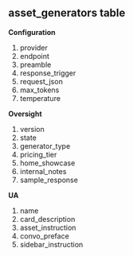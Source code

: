 ## asset_generators table

**Configuration**

1. provider
1. endpoint
1. preamble
1. response_trigger
1. request_json
1. max_tokens
1. temperature

**Oversight**

1. version
1. state
1. generator_type
1. pricing_tier
1. home_showcase
1. internal_notes
1. sample_response

**UA**

1. name
1. card_description
1. asset_instruction
1. convo_preface
1. sidebar_instruction


